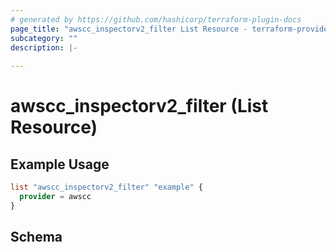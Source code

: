 ```yaml
---
# generated by https://github.com/hashicorp/terraform-plugin-docs
page_title: "awscc_inspectorv2_filter List Resource - terraform-provider-awscc"
subcategory: ""
description: |-
  
---
```


# awscc_inspectorv2_filter (List Resource)



## Example Usage

```terraform
list "awscc_inspectorv2_filter" "example" {
  provider = awscc
}
```

<!-- schema generated by tfplugindocs -->
## Schema
